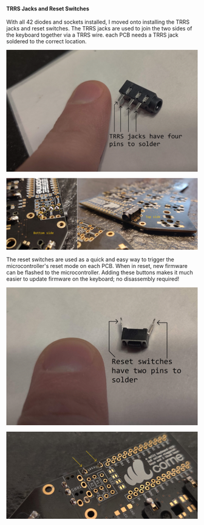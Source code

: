 #### TRRS Jacks and Reset Switches

With all 42 diodes and sockets installed, I moved onto installing the TRRS jacks
and reset switches. The TRRS jacks are used to join the two sides of the
keyboard together via a TRRS wire. each PCB needs a TRRS jack soldered to the
correct location.

![A view of the TRRS jack, pre-soldering](/images/posts/2023-12-02-keyboard-corne-build-2/trrs_size.jpg)

![The TRRS jack soldered to the PCB](/images/posts/2023-12-02-keyboard-corne-build-2/trrs_complete.jpg)

The reset switches are used as a quick and easy way to trigger the
microcontroller's reset mode on each PCB. When in reset, new firmware can be
flashed to the microcontroller. Adding these buttons makes it much easier to
update firmware on the keyboard; no disassembly required!

![A view of the reset switch, pre-soldering](/images/posts/2023-12-02-keyboard-corne-build-2/reset_size.jpg)

![The reset switch soldered to the PCB](/images/posts/2023-12-02-keyboard-corne-build-2/reset_complete.jpg)

